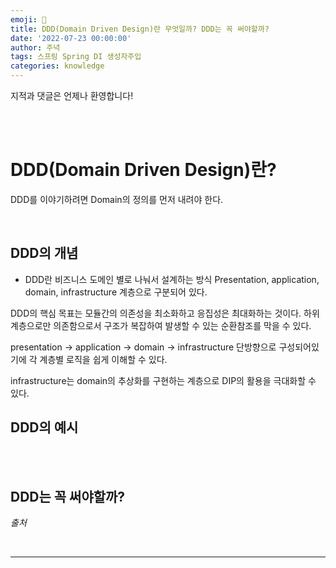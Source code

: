 ```yaml
---
emoji: 🔮
title: DDD(Domain Driven Design)란 무엇일까? DDD는 꼭 써야할까?
date: '2022-07-23 00:00:00'
author: 주녁
tags: 스프링 Spring DI 생성자주입
categories: knowledge
---
```


지적과 댓글은 언제나 환영합니다!

<br/><br/>

# DDD(Domain Driven Design)란?

DDD를 이야기하려면 Domain의 정의를 먼저 내려야 한다.

<br/>

## **DDD의 개념**

- DDD란 비즈니스 도메인 별로 나눠서 설계하는 방식
Presentation, application, domain, infrastructure 계층으로 구분되어 있다.

DDD의 핵심 목표는 모듈간의 의존성을 최소화하고 응집성은 최대화하는 것이다.
하위 계층으로만 의존함으로서 구조가 복잡하여 발생할 수 있는 순환참조를 막을 수 있다.

presentation -> application -> domain -> infrastructure
단방향으로 구성되어있기에 각 계층별 로직을 쉽게 이해할 수 있다.

infrastructure는 domain의 추상화를 구현하는 계층으로 DIP의 활용을 극대화할 수 있다.

## **DDD의 예시**


<br/><br/>

## **DDD는 꼭 써야할까?**



_출처_



<br/>

---

```toc

```
